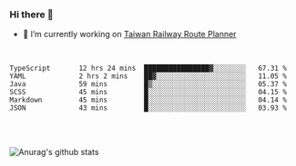 ### Hi there 👋

- 🔭 I’m currently working on [Taiwan Railway Route Planner](https://github.com/Taiwan-Railway-Route-Planner)

<br/>

<!--START_SECTION:waka-->

```text
TypeScript       12 hrs 24 mins  ████████████████▓░░░░░░░░   67.31 %
YAML             2 hrs 2 mins    ██▓░░░░░░░░░░░░░░░░░░░░░░   11.05 %
Java             59 mins         █▒░░░░░░░░░░░░░░░░░░░░░░░   05.37 %
SCSS             45 mins         █░░░░░░░░░░░░░░░░░░░░░░░░   04.15 %
Markdown         45 mins         █░░░░░░░░░░░░░░░░░░░░░░░░   04.14 %
JSON             43 mins         █░░░░░░░░░░░░░░░░░░░░░░░░   03.93 %
```

<!--END_SECTION:waka-->

<br/>
<br/>

![Anurag's github stats](https://github-readme-stats.vercel.app/api?username=DepickereSven&show_icons=true&theme=tokyonight)



<!--
**DepickereSven/DepickereSven** is a ✨ _special_ ✨ repository because its `README.md` (this file) appears on your GitHub profile.

Here are some ideas to get you started:

- 🔭 I’m currently working on ...
- 🌱 I’m currently learning ...
- 👯 I’m looking to collaborate on ...
- 🤔 I’m looking for help with ...
- 💬 Ask me about ...
- 📫 How to reach me: ...
- 😄 Pronouns: ...
- ⚡ Fun fact: ...
-->
